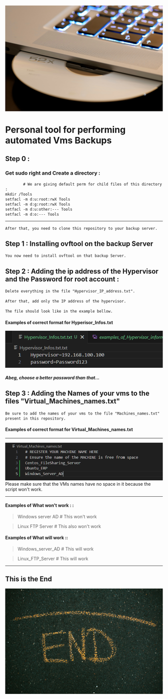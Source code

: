 ![](images/titles.jpg)
# Personal tool for performing automated Vms Backups

## Step 0 :
### Get sudo right and Create a directory :
            # We are giving default perm for child files of this directory :
    mkdir /Tools
    setfacl -m d:u:root:rwX Tools
    setfacl -m d:g:root:rwX Tools
    setfacl -m d:u:other:--- Tools 
    setfacl -m d:o:--- Tools

---
    After that, you need to clone this repository to your backup server.


## Step 1 : Installing ovftool on the backup Server
    
    You now need to install ovftool on that backup Server.

## Step 2 : Adding the ip address of the Hypervisor and the Password for root account :
    
    Delete everything in the file "Hypervisor_IP_address.txt".

    After that, add only the IP address of the hypervisor.

    The file should look like in the example bellow.

#### Examples of correct format for Hyperisor_Infos.txt
![](images/examples_of_Hypervisor_Infos.png)
##### Abeg, choose a better password than that...

## Step 3 : Adding the Names of your vms to the files "Virtual_Machines_names.txt"
     
    Be sure to add the names of your vms to the file "Machines_names.txt" present in this repository.

#### Examples of correct format for Virtual_Machines_names.txt
---
![](images/examples_of_Virtual_Machines_names.png)
    Please make sure that the VMs names have no space in it because the script won't work.

---

#### Examples of What won't work : :
>Windows server AD # This won't work

>Linux FTP Server  # This also won't work




#### Examples of What will work ::
>Windows_server_AD # This will work

>Linux_FTP_Server  # This will work
---
## This is the End

![end](images/end.jpg)